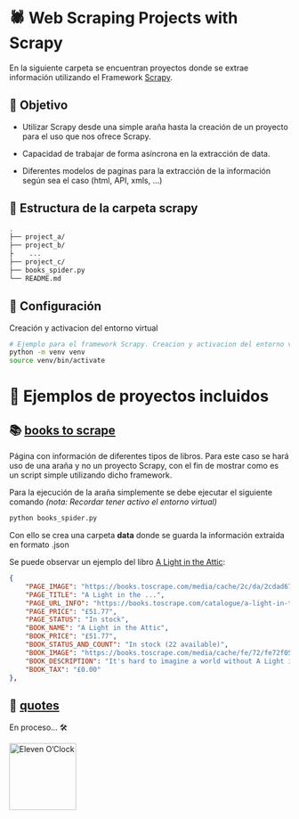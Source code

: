 # 🕷️ Web Scraping Projects with Scrapy

En la siguiente carpeta se encuentran proyectos donde se extrae información utilizando el Framework [Scrapy](https://scrapy.org/).

## 🎯 Objetivo

- Utilizar Scrapy desde una simple araña hasta la creación de un proyecto para el uso que nos ofrece Scrapy.

- Capacidad de trabajar de forma asíncrona en la extracción de data.

- Diferentes modelos de paginas para la extracción de la información según sea el caso (html, API, xmls, ...)

## 📁 Estructura de la carpeta scrapy

```bash
.
├── project_a/
├── project_b/
├    ...
├── project_c/
├── books_spider.py
└── README.md
```

## 🔧 Configuración

Creación y activacion del entorno virtual

```bash
# Ejemplo para el framework Scrapy. Creacion y activacion del entorno virtual
python -m venv venv
source venv/bin/activate
```

# 🚀 Ejemplos de proyectos incluidos

## 📚 [books to scrape](https://books.toscrape.com/)

Página con información de diferentes tipos de libros.
Para este caso se hará uso de una araña y no un proyecto Scrapy, con el fin de mostrar como es un script simple utilizando dicho framework.

Para la ejecución de la araña simplemente se debe ejecutar el siguiente comando *(nota: Recordar tener activo el entorno virtual)*

```bash
python books_spider.py
```

Con ello se crea una carpeta **data** donde se guarda la información extraida en formato .json

Se puede observar un ejemplo del libro [A Light in the Attic](https://books.toscrape.com/catalogue/a-light-in-the-attic_1000/index.html):

```json
{
    "PAGE_IMAGE": "https://books.toscrape.com/media/cache/2c/da/2cdad67c44b002e7ead0cc35693c0e8b.jpg",
    "PAGE_TITLE": "A Light in the ...",
    "PAGE_URL_INFO": "https://books.toscrape.com/catalogue/a-light-in-the-attic_1000/index.html",
    "PAGE_PRICE": "£51.77",
    "PAGE_STATUS": "In stock",
    "BOOK_NAME": "A Light in the Attic",
    "BOOK_PRICE": "£51.77",
    "BOOK_STATUS_AND_COUNT": "In stock (22 available)",
    "BOOK_IMAGE": "https://books.toscrape.com/media/cache/fe/72/fe72f0532301ec28892ae79a629a293c.jpg",
    "BOOK_DESCRIPTION": "It's hard to imagine a world without A Light in the Attic. This now-classic collection of ...",
    "BOOK_TAX": "£0.00"
},
```

## 💭 [quotes](https://quotes.toscrape.com/)

En proceso… 🛠

<img src="https://user-images.githubusercontent.com/74038190/216122049-276bc7a5-c760-4849-805a-995d8fa6ea13.png" alt="Eleven O’Clock" width="120" />